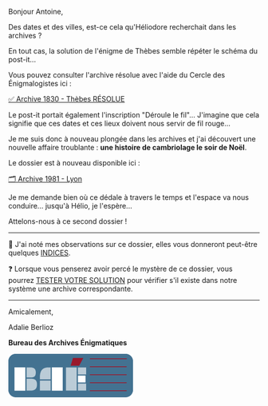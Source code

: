 Bonjour Antoine,

Des dates et des villes, est-ce cela qu'Héliodore recherchait dans les archives ?

En tout cas, la solution de l'énigme de Thèbes semble répéter le schéma du post-it...

Vous pouvez consulter l'archive résolue avec l'aide du Cercle des Énigmalogistes ici :

[✅ Archive 1830 - Thèbes RÉSOLUE](https://archives-enigmatiques.fr/archives/1830-thebes/RESOLU-archive-1830-thebes.pdf)

Le post-it portait également l'inscription "Déroule le fil"... J'imagine que cela signifie que ces dates et ces lieux doivent nous servir de fil rouge...

Je me suis donc à nouveau plongée dans les archives et j'ai découvert une nouvelle affaire troublante : **une histoire de cambriolage le soir de Noël**.

Le dossier est à nouveau disponible ici :

[🗂️ Archive 1981 - Lyon](https://archives-enigmatiques.fr/archives/1981-lyon/archive-1981-lyon.pdf)

Je me demande bien où ce dédale à travers le temps et l'espace va nous conduire... jusqu'à Hélio, je l'espère...

Attelons-nous à ce second dossier !

---

🔎 J'ai noté mes observations sur ce dossier, elles vous donneront peut-être quelques [INDICES](https://archives-enigmatiques.fr/1981-lyon-indice/).

❓ Lorsque vous penserez avoir percé le mystère de ce dossier, vous pourrez [TESTER VOTRE SOLUTION](https://archives-enigmatiques.fr/1981-lyon-solution/) pour vérifier s'il existe dans notre système une archive correspondante.

---

Amicalement,

Adalie Berlioz

**Bureau des Archives Énigmatiques**

![BAE](../logo_bureau_des_archives.png)
